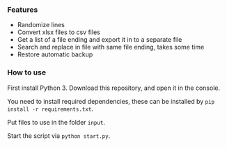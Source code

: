 ### Features

* Randomize lines
* Convert xlsx files to csv files
* Get a list of a file ending and export it in to a separate file
* Search and replace in file with same file ending, takes some time
* Restore automatic backup

### How to use

First install Python 3. Download this repository, and open it in the console.

You need to install required dependencies, these can be installed by `pip install -r requirements.txt`.

Put files to use in the folder `input`.

Start the script via `python start.py`.
